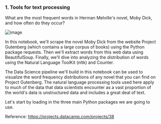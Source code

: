 ### 1. Tools for text processing

What are the most frequent words in Herman Melville's novel, Moby Dick, and how often do they occur?

![image](https://github.com/hhuseyincosgun/Word-Frequency-in-Classic-Novels/assets/21257660/82898ea7-0cae-4cbd-998a-7b72b1b6bab4)

In this notebook, we'll scrape the novel Moby Dick from the website Project Gutenberg (which contains a large corpus of books) using the Python package requests. Then we'll extract words from this web data using BeautifulSoup. Finally, we'll dive into analyzing the distribution of words using the Natural Language ToolKit (nltk) and Counter.

The Data Science pipeline we'll build in this notebook can be used to visualize the word frequency distributions of any novel that you can find on Project Gutenberg. The natural language processing tools used here apply to much of the data that data scientists encounter as a vast proportion of the world's data is unstructured data and includes a great deal of text.

Let's start by loading in the three main Python packages we are going to use.

Reference: https://projects.datacamp.com/projects/38
